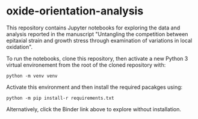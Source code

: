 # oxide-orientation-analysis

This repository contains Jupyter notebooks for exploring the data and analysis reported in the manuscript "Untangling the competition between epitaxial strain and growth stress through examination of variations in local oxidation".

To run the notebooks, clone this repository, then activate a new Python 3 virtual environement from the root of the cloned repository with:

`python -m venv venv`

Activate this environment and then install the required pacakges using:

`python -m pip install-r requirements.txt`

Alternatively, click the Binder link above to explore without installation.
